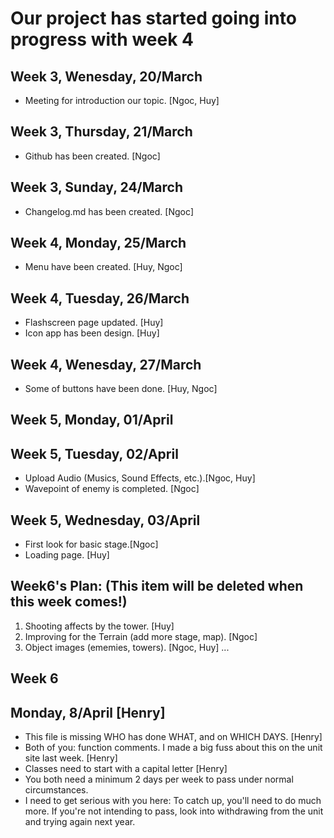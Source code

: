 # Our project has started going into progress with week 4

## Week 3, Wenesday, 20/March

- Meeting for introduction our topic. [Ngoc, Huy]

## Week 3, Thursday, 21/March

- Github has been created. [Ngoc]

## Week 3, Sunday, 24/March

- Changelog.md has been created. [Ngoc]

## Week 4, Monday, 25/March

- Menu have been created. [Huy, Ngoc]

## Week 4, Tuesday, 26/March

- Flashscreen page updated. [Huy]
- Icon app has been design. [Huy]

## Week 4, Wenesday, 27/March

- Some of buttons have been done. [Huy, Ngoc]

## Week 5, Monday, 01/April

## Week 5, Tuesday, 02/April

- Upload Audio (Musics, Sound Effects, etc.).[Ngoc, Huy]
- Wavepoint of enemy is completed. [Ngoc]

## Week 5, Wednesday, 03/April

- First look for basic stage.[Ngoc]
- Loading page. [Huy]

## Week6's Plan: (This item will be deleted when this week comes!)

1. Shooting affects by the tower. [Huy]
2. Improving for the Terrain (add more stage, map). [Ngoc]
3. Object images (ememies, towers). [Ngoc, Huy]
...

## Week 6

## Monday, 8/April [Henry]

- This file is missing WHO has done WHAT, and on WHICH DAYS. [Henry]
- Both of you: function comments. I made a big fuss about this on the unit site last week. [Henry]
- Classes need to start with a capital letter [Henry]
- You both need a minimum 2 days per week to pass under normal circumstances.
- I need to get serious with you here: To catch up, you'll need to do much more. If you're not intending to pass, look into withdrawing from the unit and trying again next year.
